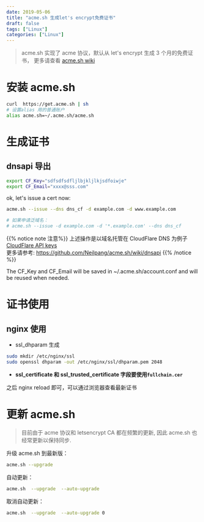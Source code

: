 ```yaml
---
date: 2019-05-06
title: "acme.sh 生成let's encrypt免费证书"
draft: false
tags: ["Linux"]
categories: ["Linux"]
---
```


> acme.sh 实现了 acme 协议，默认从 let's encrypt 生成 3 个月的免费证书，
> 更多请查看 [acme.sh wiki](https://github.com/Neilpang/acme.sh/wiki/%E8%AF%B4%E6%98%8E)

# 安装 acme.sh

```bash
curl  https://get.acme.sh | sh
# 设置alias 用的普通账户
alias acme.sh=~/.acme.sh/acme.sh
```

# 生成证书

## dnsapi 导出

```bash
export CF_Key="sdfsdfsdfljlbjkljlkjsdfoiwje"
export CF_Email="xxxx@sss.com"
```

ok, let's issue a cert now:

```bash
acme.sh --issue --dns dns_cf -d example.com -d www.example.com

# 如果申请泛域名：
# acme.sh --issue -d example.com -d '*.example.com' --dns dns_cf
```

{{% notice note 注意%}}
上述操作是以域名托管在 CloudFlare DNS 为例子
[CloudFlare API keys](https://dash.cloudflare.com/profile)
<br>
更多请参考: https://github.com/Neilpang/acme.sh/wiki/dnsapi
{{% /notice %}}

The CF_Key and CF_Email will be saved in ~/.acme.sh/account.conf and will be reused when needed.

# 证书使用

## nginx 使用

- ssl_dhparam 生成

```bash
sudo mkdir /etc/nginx/ssl
sudo openssl dhparam -out /etc/nginx/ssl/dhparam.pem 2048
```

- **ssl_certificate 和 ssl_trusted_certificate 字段要使用`fullchain.cer`**

之后 nginx reload 即可，可以通过浏览器查看最新证书

# 更新 acme.sh

> 目前由于 acme 协议和 letsencrypt CA 都在频繁的更新, 因此 acme.sh 也经常更新以保持同步.

升级 acme.sh 到最新版：

```bash
acme.sh --upgrade
```

自动更新：

```bash
acme.sh  --upgrade  --auto-upgrade
```

取消自动更新：

```bash
acme.sh  --upgrade  --auto-upgrade 0
```
